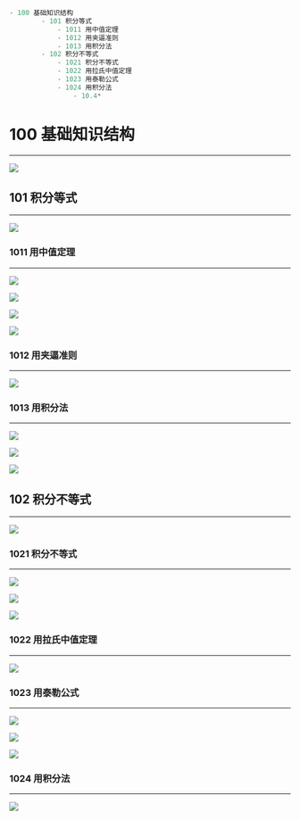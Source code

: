 ```javascript
- 100 基础知识结构
		- 101 积分等式
			- 1011 用中值定理
			- 1012 用夹逼准则
			- 1013 用积分法
		- 102 积分不等式
			- 1021 积分不等式
			- 1022 用拉氏中值定理
			- 1023 用泰勒公式
			- 1024 用积分法
				- 10.4*
```

# 100 基础知识结构

---

![](https://bu.dusays.com/2023/09/13/650159e3cc089.png)

## 101 积分等式

---

![](https://bu.dusays.com/2023/09/13/650159f9bdae0.png)

### 1011 用中值定理

---

![](https://bu.dusays.com/2023/09/13/650159fb06235.png)

![](https://bu.dusays.com/2023/09/13/650159fc6b728.png)

![](https://bu.dusays.com/2023/09/13/650159fd98e4c.png)

![](https://bu.dusays.com/2023/09/13/650159fed7909.png)

### 1012 用夹逼准则

---

![](https://bu.dusays.com/2023/09/13/65015a2732c71.png)

### 1013 用积分法

---

![](https://bu.dusays.com/2023/09/13/65015a2888ddb.png)

![](https://bu.dusays.com/2023/09/13/65015a2a0583c.png)

![](https://bu.dusays.com/2023/09/13/65015a2b14717.png)

## 102 积分不等式

---

![](https://bu.dusays.com/2023/09/13/65015a2c32494.png)

### 1021 积分不等式

---

![](https://bu.dusays.com/2023/09/13/65015a6c7859b.png)

![](https://bu.dusays.com/2023/09/13/65015a6dcc2b9.png)

![](https://bu.dusays.com/2023/09/13/65015a6f10986.png)

### 1022 用拉氏中值定理

---

![](https://bu.dusays.com/2023/09/13/65015a70566e1.png)

### 1023 用泰勒公式

---

![](https://bu.dusays.com/2023/09/13/65015a7185400.png)

![](https://bu.dusays.com/2023/09/13/65015a72ddd04.png)

![](https://bu.dusays.com/2023/09/13/65015a743e219.png)

### 1024 用积分法

---

![](https://bu.dusays.com/2023/09/13/65015a75a4e65.png)
